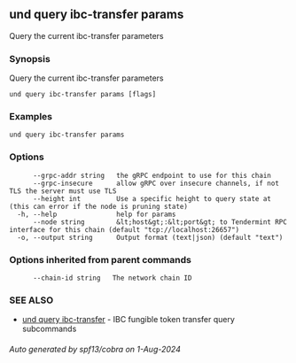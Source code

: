 ## und query ibc-transfer params

Query the current ibc-transfer parameters

### Synopsis

Query the current ibc-transfer parameters

```
und query ibc-transfer params [flags]
```

### Examples

```
und query ibc-transfer params
```

### Options

```
      --grpc-addr string   the gRPC endpoint to use for this chain
      --grpc-insecure      allow gRPC over insecure channels, if not TLS the server must use TLS
      --height int         Use a specific height to query state at (this can error if the node is pruning state)
  -h, --help               help for params
      --node string        &lt;host&gt;:&lt;port&gt; to Tendermint RPC interface for this chain (default "tcp://localhost:26657")
  -o, --output string      Output format (text|json) (default "text")
```

### Options inherited from parent commands

```
      --chain-id string   The network chain ID
```

### SEE ALSO

* [und query ibc-transfer](und_query_ibc-transfer.md)	 - IBC fungible token transfer query subcommands

###### Auto generated by spf13/cobra on 1-Aug-2024
